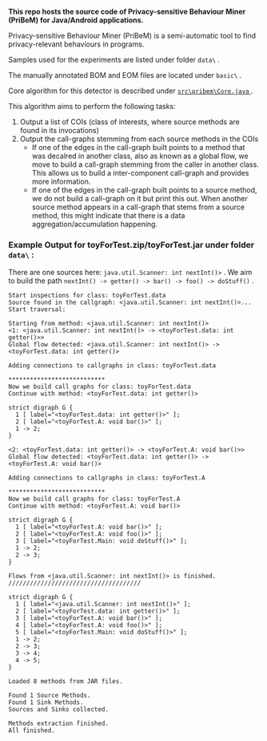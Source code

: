 **This repo hosts the source code of Privacy-sensitive Behaviour Miner (PriBeM) for Java/Android applications.**

Privacy-sensitive Behaviour Miner (PriBeM) is a semi-automatic tool to find privacy-relevant behaviours in programs.

Samples used for the experiments are listed under folder `data\` .

The manually annotated BOM and EOM files are located under `basic\` .

Core algorithm for this detector is described under [`src\pribem\Core.java` ](https://github.com/feiyangtang97/PriBeM/blob/main/src/pribem/Core.java).

This algorithm aims to perform the following tasks:
1. Output a list of COIs (class of interests, where source methods are found in its invocations)
2. Output the call-graphs stemming from each source methods in the COIs
    - If one of the edges in the call-graph built points to a method that was decalred in another class, also as known as a global flow, we move to build a call-graph stemming from the caller in another class. This allows us to build a inter-component call-graph and provides more information.
    - If one of the edges in the call-graph built points to a source method, we do not build a call-graph on it but print this out. When another source method appears in a call-graph that stems from a source method, this might indicate that there is a data aggregation/accumulation happening.

### Example Output for toyForTest.zip/toyForTest.jar under folder `data\` :

There are one sources here: `java.util.Scanner: int nextInt()>` . We aim to build the path `nextInt() -> getter() -> bar() -> foo() -> doStuff()` .

```
Start inspections for class: toyForTest.data
Source found in the callgraph: <java.util.Scanner: int nextInt()>...
Start traversal: 

Starting from method: <java.util.Scanner: int nextInt()>
<1: <java.util.Scanner: int nextInt()> -> <toyForTest.data: int getter()>>
Global flow detected: <java.util.Scanner: int nextInt()> -> <toyForTest.data: int getter()>

Adding connections to callgraphs in class: toyForTest.data

***************************
Now we build call graphs for class: toyForTest.data
Continue with method: <toyForTest.data: int getter()>

strict digraph G {
  1 [ label="<toyForTest.data: int getter()>" ];
  2 [ label="<toyForTest.A: void bar()>" ];
  1 -> 2;
}

<2: <toyForTest.data: int getter()> -> <toyForTest.A: void bar()>>
Global flow detected: <toyForTest.data: int getter()> -> <toyForTest.A: void bar()>

Adding connections to callgraphs in class: toyForTest.A

***************************
Now we build call graphs for class: toyForTest.A
Continue with method: <toyForTest.A: void bar()>

strict digraph G {
  1 [ label="<toyForTest.A: void bar()>" ];
  2 [ label="<toyForTest.A: void foo()>" ];
  3 [ label="<toyForTest.Main: void doStuff()>" ];
  1 -> 2;
  2 -> 3;
}

Flows from <java.util.Scanner: int nextInt()> is finished.
/////////////////////////////////////

strict digraph G {
  1 [ label="<java.util.Scanner: int nextInt()>" ];
  2 [ label="<toyForTest.data: int getter()>" ];
  3 [ label="<toyForTest.A: void bar()>" ];
  4 [ label="<toyForTest.A: void foo()>" ];
  5 [ label="<toyForTest.Main: void doStuff()>" ];
  1 -> 2;
  2 -> 3;
  3 -> 4;
  4 -> 5;
}

Loaded 8 methods from JAR files. 

Found 1 Source Methods.
Found 1 Sink Methods.
Sources and Sinks collected. 

Methods extraction finished.
All finished.
```
